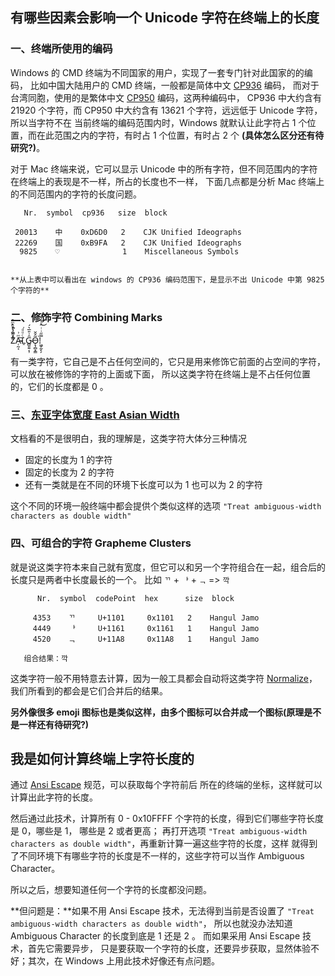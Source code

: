 ## 有哪些因素会影响一个 Unicode 字符在终端上的长度

### 一、终端所使用的编码

Windows 的 CMD 终端为不同国家的用户，实现了一套专门针对此国家的的编码，
比如中国大陆用户的 CMD 终端，一般都是简体中文 [CP936](https://en.wikipedia.org/wiki/Code_page_936) 编码，
而对于台湾同胞，使用的是繁体中文 [CP950](https://en.wikipedia.org/wiki/Code_page_950) 编码，这两种编码中，
CP936 中大约含有 21920 个字符，而 CP950 中大约含有 13621 个字符，远远低于 Unicode 字符，所以当字符不在
当前终端的编码范围内时，Windows 就默认让此字符占 1 个位置，而在此范围之内的字符，有时占 1 个位置，有时占 2 个
**(具体怎么区分还有待研究?)**。

对于 Mac 终端来说，它可以显示 Unicode 中的所有字符，但不同范围内的字符在终端上的表现是不一样，所占的长度也不一样，
下面几点都是分析 Mac 终端上的不同范围内的字符的长度问题。


```
   Nr.  symbol  cp936   size  block

 20013    中    0xD6D0   2    CJK Unified Ideographs
 22269    国    0xB9FA   2    CJK Unified Ideographs
  9825    ♡              1    Miscellaneous Symbols

  
**从上表中可以看出在 windows 的 CP936 编码范围下，是显示不出 Unicode 中第 9825 个字符的**
```

### 二、修饰字符 Combining Marks

Z͑ͫ̓ͪ̂ͫ̽͏̴̙̤̞͉͚̯̞̠͍A̴̵̜̰͔ͫ͗͢L̠ͨͧͩ͘G̴̻͈͍͔̹̑͗̎̅͛́Ǫ̵̹̻̝̳͂̌̌͘!͖̬̰̙̗̿̋ͥͥ̂ͣ̐́́͜͞


有一类字符，它自己是不占任何空间的，它只是用来修饰它前面的占空间的字符，可以放在被修饰的字符的上面或下面，
所以这类字符在终端上是不占任何位置的，它们的长度都是 0 。


### 三、[东亚字体宽度 East Asian Width](http://unicode.org/reports/tr11/)

文档看的不是很明白，我的理解是，这类字符大体分三种情况

- 固定的长度为 1 的字符
- 固定的长度为 2 的字符
- 还有一类就是在不同的环境下长度可以为 1 也可以为 2 的字符

这个不同的环境一般终端中都会提供个类似这样的选项 `"Treat ambiguous-width characters as double width"`

### 四、可组合的字符 Grapheme Clusters

就是说这类字符本来自己就有宽度，但它可以和另一个字符组合在一起，组合后的长度只是两者中长度最长的一个。
比如 `ᄁ` + `ᅡ` + `ᆨ` => `깍`

```
      Nr.  symbol  codePoint  hex      size  block

     4353    ᄁ     U+1101     0x1101   2    Hangul Jamo
     4449    ᅡ     U+1161     0x1161   1    Hangul Jamo
     4520    ᆨ     U+11A8     0x11A8   1    Hangul Jamo

   组合结果：깍
```

这类字符一般不用特意去计算，因为一般工具都会自动将这类字符 [Normalize](http://unicode.org/reports/tr15/)，
我们所看到的都会是它们合并后的结果。

**另外像很多 emoji 图标也是类似这样，由多个图标可以合并成一个图标(原理是不是一样还有待研究?)**



## 我是如何计算终端上字符长度的

通过 [Ansi Escape](https://en.wikipedia.org/wiki/ANSI_escape_code) 规范，可以获取每个字符前后
所在的终端的坐标，这样就可以计算出此字符的长度。

然后通过此技术，计算所有 0 - 0x10FFFF 个字符的长度，得到它们哪些字符长度是 0，哪些是 1， 哪些是 2 或者更高；
再打开选项 `"Treat ambiguous-width characters as double width"`，再重新计算一遍这些字符的长度，这样
就得到了不同环境下有哪些字符的长度是不一样的，这些字符可以当作 Ambiguous Character。

所以之后，想要知道任何一个字符的长度都没问题。

**但问题是：**如果不用 Ansi Escape 技术，无法得到当前是否设置了 `"Treat ambiguous-width characters as double width"`，
所以也就没办法知道 Ambiguous Character 的长度到底是 1 还是 2 。 而如果采用 Ansi Escape 技术，首先它需要异步，
只是要获取一个字符的长度，还要异步获取，显然体验不好；其次，在 Windows 上用此技术好像还有点问题。



